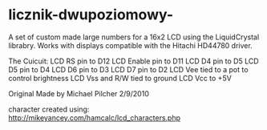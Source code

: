 # licznik-dwupoziomowy-


 A set of custom made large numbers for a 16x2 LCD using the 
 LiquidCrystal librabry. Works with displays compatible with the 
 Hitachi HD44780 driver. 
 
 The Cuicuit:
 LCD RS pin to D12
 LCD Enable pin to D11
 LCD D4 pin to D5
 LCD D5 pin to D4
 LCD D6 pin to D3
 LCD D7 pin to D2
 LCD Vee tied to a pot to control brightness
 LCD Vss and R/W tied to ground
 LCD Vcc to +5V
 
  
 Original Made by Michael Pilcher
 2/9/2010
 
 character created using:
 http://mikeyancey.com/hamcalc/lcd_characters.php
